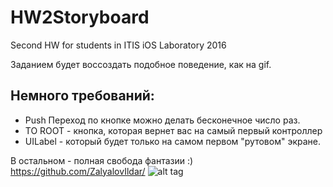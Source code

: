 # HW2Storyboard
Second HW for students in ITIS iOS Laboratory 2016

Заданием будет воссоздать подобное поведение, как на gif. 

## Немного требований: 
* Push Переход по кнопке можно делать бесконечное число раз. 
* TO ROOT - кнопка, которая вернет вас на самый первый контроллер
* UILabel - который будет только на самом первом "рутовом" экране. 

В остальном - полная свобода фантазии :)
https://github.com/ZalyalovIldar/
![alt tag](https://raw.githubusercontent.com/ZalyalovIldar/HW2Storyboard/tree/master/example.gif)

